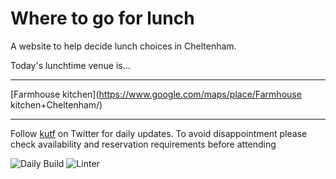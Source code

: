 # Where to go for lunch

A website to help decide lunch choices in Cheltenham.

Today's lunchtime venue is...

---

<!-- lunch_item starts -->
[Farmhouse kitchen](https://www.google.com/maps/place/Farmhouse kitchen+Cheltenham/)
<!-- lunch_item ends -->

---

Follow [kutf](https://twitter.com/kutf) on Twitter for daily updates. To avoid disappointment please check availability and reservation requirements before attending

![Daily Build](https://github.com/MatBenfield/lunch.thechels.uk/workflows/Daily%20Build/badge.svg) ![Linter](https://github.com/MatBenfield/lunch.thechels.uk/workflows/Linter/badge.svg)
